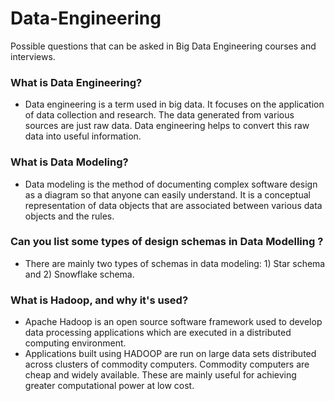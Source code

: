 # Data-Engineering
Possible  questions that can be asked in Big Data Engineering courses and interviews.

### What is Data Engineering?
- Data engineering is a term used in big data. It focuses on the application of data collection and research. The data generated from various sources are just raw data. Data engineering helps to convert this raw data into useful information.

### What is Data Modeling?
- Data modeling is the method of documenting complex software design as a diagram so that anyone can easily understand. It is a conceptual representation of data objects that are associated between various data objects and the rules.

### Can you list some types of design schemas in Data Modelling ?
- There are mainly two types of schemas in data modeling: 1) Star schema and 2) Snowflake schema.

### What is Hadoop, and why it's used?
- Apache Hadoop is an open source software framework used to develop data processing applications which are executed in a distributed computing environment.
- Applications built using HADOOP are run on large data sets distributed across clusters of commodity computers. Commodity computers are cheap and widely available. These are mainly useful for achieving greater computational power at low cost.

